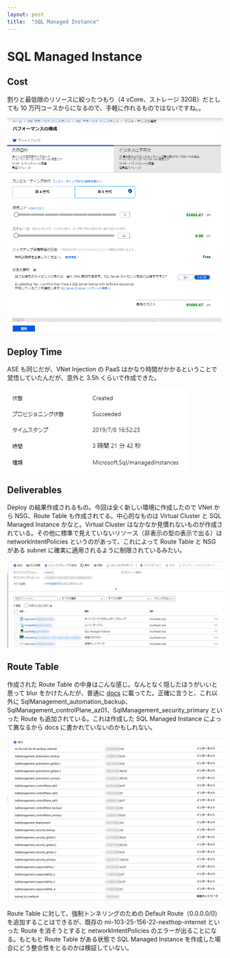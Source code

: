 ```yaml
---
layout: post
title:  "SQL Managed Instance"
---
```


# SQL Managed Instance

## Cost

割りと最低限のリソースに絞ったつもり（4 vCore、ストレージ 32GB）だとしても 10 万円コースからになるので、手軽に作れるものではないですね。。

![cost](/assets/cost.png)

## Deploy Time

ASE も同じだが、VNet Injection の PaaS はかなり時間がかかるということで覚悟していたんだが、意外と 3.5h くらいで作成できた。

![deploy-time](/assets/deploy-time.png)

## Deliverables

Deploy の結果作成されるもの。今回は全く新しい環境に作成したので VNet から NSG、Route Table も作成されてる。中心的なものは Virtual Cluster と SQL Managed Instance かなと。Virtual Cluster はなかなか見慣れないものが作成されている。その他に標準で見えていないリソース（非表示の型の表示で出る）は networkIntentPolicies というのがあって、これによって Route Table と NSG がある subnet に確実に適用されるように制限されているみたい。

![deliverables](/assets/deliverables.png)

## Route Table

作成された Route Table の中身はこんな感じ。なんとなく隠したほうがいいと思って blur をかけたんだが、普通に [docs](https://docs.microsoft.com/ja-jp/azure/sql-database/sql-database-managed-instance-connectivity-architecture#user-defined-routes) に載ってた。正確に言うと、これ以外に SqlManagement_automation_backup、SqlManagement_controlPlane_az01、SqlManagement_security_primary といった Route も追加されている。これは作成した SQL Managed Instance によって異なるから docs に書かれていないのかもしれない。

![route-table](/assets/route-table.png)

Route Table に対して、強制トンネリングのための Default Route（0.0.0.0/0）を追加することはできるが、既存の mi-103-25-156-22-nexthop-internet といった Route を消そうとすると networkIntentPolicies のエラーが出ることになる。もともと Route Table がある状態で SQL Managed Instance を作成した場合にどう整合性をとるのかは検証していない。